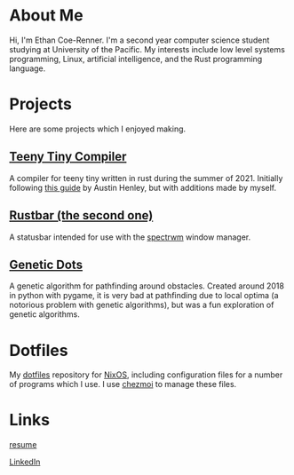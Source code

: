 # About Me

Hi, I\'m Ethan Coe-Renner. I\'m a second year computer science student
studying at University of the Pacific. My interests include low level
systems programming, Linux, artificial intelligence, and the Rust
programming language.

# Projects

Here are some projects which I enjoyed making.

## [Teeny Tiny Compiler](https://github.com/ethan-coe-renner/teeny-tiny-compiler)

A compiler for teeny tiny written in rust during the summer of 2021.
Initially following [this
guide](https://austinhenley.com/blog/teenytinycompiler1.html) by Austin
Henley, but with additions made by myself.

## [Rustbar (the second one)](https://github.com/ethan-coe-renner/rustbar-the-second-one)

A statusbar intended for use with the
[spectrwm](https://github.com/conformal/spectrwm) window manager.

## [Genetic Dots](https://github.com/ethan-coe-renner/geneticDots)

A genetic algorithm for pathfinding around obstacles. Created around
2018 in python with pygame, it is very bad at pathfinding due to local
optima (a notorious problem with genetic algorithms), but was a fun
exploration of genetic algorithms.

# Dotfiles

My [dotfiles](https://github.com/ethan-coe-renner/dotfiles) repository
for [NixOS](https://nixos.org), including configuration files for a
number of programs which I use. I use [chezmoi](https://chezmoi.io) to
manage these files.

# Links

[resume](https://ethan-coe-renner.github.io/resume.html)

[LinkedIn](https://www.linkedin.com/in/ethan-coe-renner-2629a5204)
